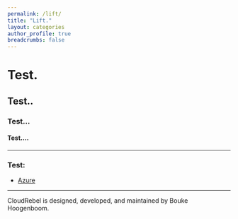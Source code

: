 ```yaml
---
permalink: /lift/
title: "Lift."
layout: categories
author_profile: true
breadcrumbs: false
---
```


# Test.
## Test..
### Test...
#### Test....



---
### Test:

- [Azure](https://azure.com/)

---

CloudRebel is designed, developed, and maintained by Bouke Hoogenboom.